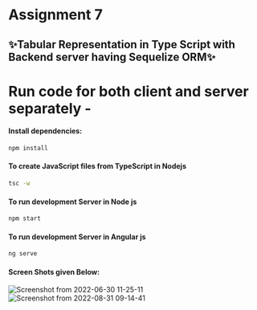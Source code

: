 # Assignment 7

## ✨Tabular Representation in Type Script with Backend server having Sequelize ORM✨

# Run code for both client and server separately -
#### Install dependencies:
```sh
npm install
```
#### To create JavaScript files from TypeScript in Nodejs
```sh
tsc -w
```
#### To run development Server in Node js
```sh
npm start
```
#### To run development Server in Angular js
```sh
ng serve
```
#### Screen Shots given Below:

![Screenshot from 2022-06-30 11-25-11](https://user-images.githubusercontent.com/107537420/176603820-a125cbac-6413-416a-b992-8604cf2cdc46.png)
![Screenshot from 2022-08-31 09-14-41](https://user-images.githubusercontent.com/107537420/187588419-a5fec8ee-1fa4-495a-a11b-1f9c12949d31.png)

